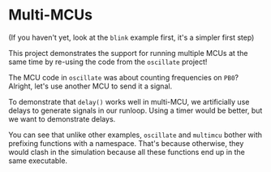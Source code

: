# Multi-MCUs

(If you haven't yet, look at the `blink` example first, it's a simpler first step)

This project demonstrates the support for running multiple MCUs at the same time by re-using the
code from the `oscillate` project!

The MCU code in `oscillate` was about counting frequencies on `PB0`? Alright, let's use another
MCU to send it a signal.

To demonstrate that `delay()` works well in multi-MCU, we artificially use delays to generate
signals in our runloop. Using a timer would be better, but we want to demonstrate delays.

You can see that unlike other examples, `oscillate` and `multimcu` bother with prefixing functions
with a namespace. That's because otherwise, they would clash in the simulation because all these
functions end up in the same executable.

